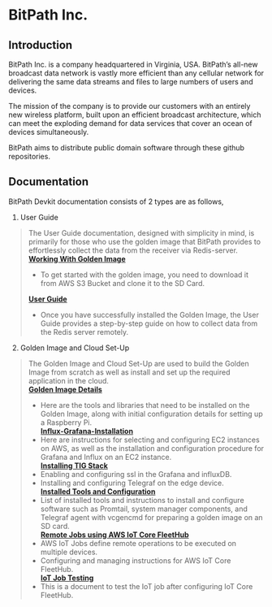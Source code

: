 # BitPath Inc.

## Introduction
BitPath Inc. is a company headquartered in Virginia, USA. BitPath’s all-new broadcast data network is vastly more efficient than any cellular network for delivering the same data streams and files to large numbers of users and devices.

The mission of the company is to provide our customers with an entirely new wireless platform, built upon an efficient broadcast architecture, which can meet the exploding demand for data services that cover an ocean of devices simultaneously.

BitPath aims to distribute public domain software through these github repositories.

## Documentation
BitPath Devkit documentation consists of 2 types are as follows,
1.	User Guide   

> The User Guide documentation, designed with simplicity in mind, is primarily for those who use the golden image that BitPath provides to effortlessly collect the data from the receiver via Redis-server.   
> **[Working With Golden Image](https://github.com/BitPath-DevKit/.github/blob/main/Documentation/User%20Guide/Working%20with%20Golden%20Image.pdf)**    
>	- To get started with the golden image, you need to download it from AWS S3 Bucket and clone it to the SD Card.   
>    
> **[User Guide](https://github.com/BitPath-DevKit/.github/blob/main/Documentation/User%20Guide/UserGuide.pdf)**   
>	- Once you have successfully installed the Golden Image, the User Guide provides a step-by-step guide on how to collect data from the Redis server remotely.    

2.	Golden Image and Cloud Set-Up    

> The Golden Image and Cloud Set-Up are used to build the Golden Image from scratch as well as install and set up the required application in the cloud.    
> **[Golden Image Details](https://github.com/BitPath-DevKit/.github/blob/main/Documentation/Golden%20Image%20and%20Cloud%20Set%20Up/Golden%20Image%20Details.pdf)**    
>	- Here are the tools and libraries that need to be installed on the Golden Image, along with initial configuration details for setting up a Raspberry Pi.    
> **[Influx-Grafana-Installation](https://github.com/BitPath-DevKit/.github/blob/main/Documentation/Golden%20Image%20and%20Cloud%20Set%20Up/Influx-Grafana-Installation.pdf)**    
>	- Here are instructions for selecting and configuring EC2 instances on AWS, as well as the installation and configuration procedure for Grafana and Influx on an EC2 instance.    
> **[Installing TIG Stack](https://github.com/BitPath-DevKit/.github/blob/main/Documentation/Golden%20Image%20and%20Cloud%20Set%20Up/Installing%20TIG%20Stack.pdf)**    
>	- Enabling and configuring ssl in the Grafana and influxDB.    
>	- Installing and configuring Telegraf on the edge device.    
> **[Installed Tools and Configuration](https://github.com/BitPath-DevKit/.github/blob/main/Documentation/Golden%20Image%20and%20Cloud%20Set%20Up/Installed%20Tools%20and%20Configuration.pdf)**     
>	- List of installed tools and instructions to install and configure software such as Promtail, system manager components, and Telegraf agent with vcgencmd for preparing a golden image on an SD card.    
> **[Remote Jobs using AWS IoT Core FleetHub](https://github.com/BitPath-DevKit/.github/blob/main/Documentation/Golden%20Image%20and%20Cloud%20Set%20Up/Remote%20jobs%20using%20AWS%20IoT%20Core%20FleetHub.pdf)**    
>	- AWS IoT Jobs define remote operations to be executed on multiple devices.    
>	- Configuring and managing instructions for AWS IoT Core FleetHub.    
> **[IoT Job Testing](https://github.com/BitPath-DevKit/.github/blob/main/Documentation/Golden%20Image%20and%20Cloud%20Set%20Up/IoT%20Job%20Testing.pdf)**    
>	- This is a document to test the IoT job after configuring IoT Core FleetHub.   

